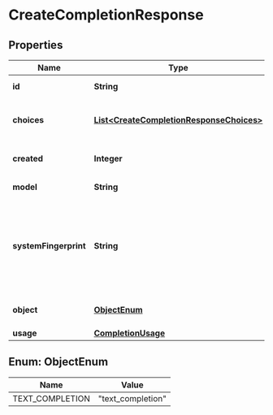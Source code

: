 # CreateCompletionResponse

## Properties
Name | Type | Description | Notes
------------ | ------------- | ------------- | -------------
**id** | **String** | A unique identifier for the completion. | 
**choices** | [**List&lt;CreateCompletionResponseChoices&gt;**](CreateCompletionResponseChoices.md) | The list of completion choices the model generated for the input prompt. | 
**created** | **Integer** | The Unix timestamp (in seconds) of when the completion was created. | 
**model** | **String** | The model used for completion. | 
**systemFingerprint** | **String** | This fingerprint represents the backend configuration that the model runs with.  Can be used in conjunction with the &#x60;seed&#x60; request parameter to understand when backend changes have been made that might impact determinism.  |  [optional]
**object** | [**ObjectEnum**](#ObjectEnum) | The object type, which is always \&quot;text_completion\&quot; | 
**usage** | [**CompletionUsage**](CompletionUsage.md) |  |  [optional]

<a name="ObjectEnum"></a>
## Enum: ObjectEnum
Name | Value
---- | -----
TEXT_COMPLETION | &quot;text_completion&quot;
